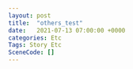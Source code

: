 ```yaml
---
layout: post
title:  "others_test"
date:   2021-07-13 07:00:00 +0000
categories: Etc
Tags: Story Etc
SceneCode: []
---
```

